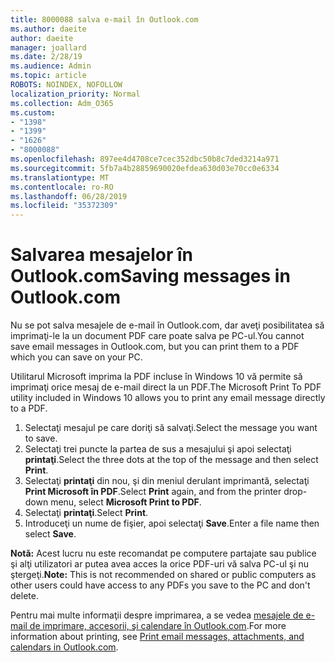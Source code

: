 ```yaml
---
title: 8000088 salva e-mail în Outlook.com
ms.author: daeite
author: daeite
manager: joallard
ms.date: 2/28/19
ms.audience: Admin
ms.topic: article
ROBOTS: NOINDEX, NOFOLLOW
localization_priority: Normal
ms.collection: Adm_O365
ms.custom:
- "1398"
- "1399"
- "1626"
- "8000088"
ms.openlocfilehash: 897ee4d4708ce7cec352dbc50b8c7ded3214a971
ms.sourcegitcommit: 5fb7a4b28859690020efdea630d03e70cc0e6334
ms.translationtype: MT
ms.contentlocale: ro-RO
ms.lasthandoff: 06/28/2019
ms.locfileid: "35372309"
---
```

# <a name="saving-messages-in-outlookcom"></a><span data-ttu-id="19402-102">Salvarea mesajelor în Outlook.com</span><span class="sxs-lookup"><span data-stu-id="19402-102">Saving messages in Outlook.com</span></span>

<span data-ttu-id="19402-103">Nu se pot salva mesajele de e-mail în Outlook.com, dar aveţi posibilitatea să imprimaţi-le la un document PDF care poate salva pe PC-ul.</span><span class="sxs-lookup"><span data-stu-id="19402-103">You cannot save email messages in Outlook.com, but you can print them to a PDF which you can save on your PC.</span></span>

<span data-ttu-id="19402-104">Utilitarul Microsoft imprima la PDF incluse în Windows 10 vă permite să imprimaţi orice mesaj de e-mail direct la un PDF.</span><span class="sxs-lookup"><span data-stu-id="19402-104">The Microsoft Print To PDF utility included in Windows 10 allows you to print any email message directly to a PDF.</span></span>

1. <span data-ttu-id="19402-105">Selectaţi mesajul pe care doriţi să salvaţi.</span><span class="sxs-lookup"><span data-stu-id="19402-105">Select the message you want to save.</span></span>
2. <span data-ttu-id="19402-106">Selectaţi trei puncte la partea de sus a mesajului şi apoi selectaţi **printaţi**.</span><span class="sxs-lookup"><span data-stu-id="19402-106">Select the three dots at the top of the message and then select **Print**.</span></span>
3. <span data-ttu-id="19402-107">Selectaţi **printaţi** din nou, şi din meniul derulant imprimantă, selectaţi **Print Microsoft în PDF**.</span><span class="sxs-lookup"><span data-stu-id="19402-107">Select **Print** again, and from the printer drop-down menu, select **Microsoft Print to PDF**.</span></span>
4. <span data-ttu-id="19402-108">Selectaţi **printaţi**.</span><span class="sxs-lookup"><span data-stu-id="19402-108">Select **Print**.</span></span>
5. <span data-ttu-id="19402-109">Introduceţi un nume de fişier, apoi selectaţi **Save**.</span><span class="sxs-lookup"><span data-stu-id="19402-109">Enter a file name then select **Save**.</span></span>

<span data-ttu-id="19402-110">**Notă:** Acest lucru nu este recomandat pe computere partajate sau publice şi alţi utilizatori ar putea avea acces la orice PDF-uri vă salva PC-ul şi nu ştergeţi.</span><span class="sxs-lookup"><span data-stu-id="19402-110">**Note:** This is not recommended on shared or public computers as other users could have access to any PDFs you save to the PC and don't delete.</span></span>

<span data-ttu-id="19402-111">Pentru mai multe informaţii despre imprimarea, a se vedea [mesajele de e-mail de imprimare, accesorii, şi calendare în Outlook.com](https://support.office.com/article/c835b8e5-b310-4cab-ac15-b6eb95149855).</span><span class="sxs-lookup"><span data-stu-id="19402-111">For more information about printing, see [Print email messages, attachments, and calendars in Outlook.com](https://support.office.com/article/c835b8e5-b310-4cab-ac15-b6eb95149855).</span></span>